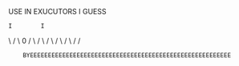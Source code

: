 USE IN EXUCUTORS I GUESS

    I        I
\                /
 \       0       /
   \         / 
     \      /
      \    / 
      \    /
       \  /
        \/ 

        BYEEEEEEEEEEEEEEEEEEEEEEEEEEEEEEEEEEEEEEEEEEEEEEEEEEEEEEEE
